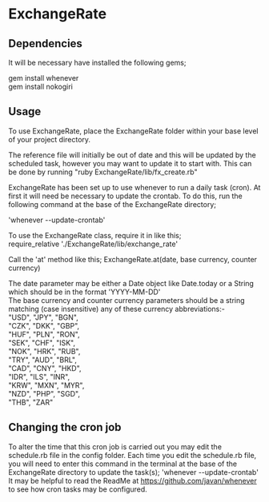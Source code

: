 # ExchangeRate


## Dependencies

It will be necessary have installed the following gems;

gem install whenever <br/>
gem install nokogiri


## Usage
To use ExchangeRate, place the ExchangeRate folder within your base level of your project directory.

The reference file will initially be out of date and this will be updated by the scheduled task, however
you may want to update it to start with. This can be done by running "ruby ExchangeRate/lib/fx_create.rb"  


ExchangeRate has been set up to use whenever to run a daily task (cron). At first it will need be necessary
to update the crontab.
To do this, run the following command at the base of the ExchangeRate directory;

 'whenever --update-crontab'

To use the ExchangeRate class, require it in like this;<br/>
require_relative './ExchangeRate/lib/exchange_rate'

Call the 'at' method like this;
ExchangeRate.at(date, base currency, counter currency)

The date parameter may be either a Date object like Date.today or a String which should be in the format 'YYYY-MM-DD' <br/>
The base currency and counter currency parameters should be a string matching (case insensitive) any of these currency abbreviations:- <br/>
"USD", "JPY", "BGN",<br/>
"CZK", "DKK", "GBP",<br/>
"HUF", "PLN", "RON",<br/>
"SEK", "CHF", "ISK",<br/>
"NOK", "HRK", "RUB",<br/>
"TRY", "AUD", "BRL",<br/>
"CAD", "CNY", "HKD",<br/>
"IDR", "ILS", "INR",<br/>
"KRW", "MXN", "MYR",<br/>
"NZD", "PHP", "SGD",<br/>
"THB", "ZAR"



## Changing the cron job
To alter the time that this cron job is carried out you may edit the schedule.rb file in the config folder.
Each time you edit the schedule.rb file, you will need to enter this command in the terminal at the base
 of the ExchangeRate directory to update the task(s);
  'whenever --update-crontab'
  It may be helpful to read the ReadMe at https://github.com/javan/whenever to see how cron tasks may be configured.
